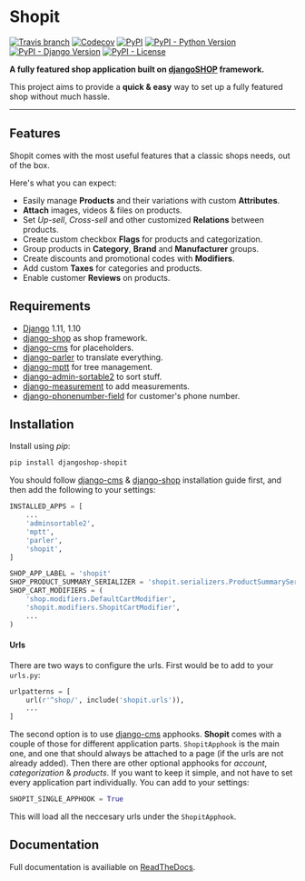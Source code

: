 # Shopit

[![Travis branch](https://img.shields.io/travis/dinoperovic/djangoshop-shopit/master.svg?style=flat-square)](https://travis-ci.org/dinoperovic/djangoshop-shopit)
[![Codecov](https://img.shields.io/codecov/c/github/dinoperovic/djangoshop-shopit.svg?style=flat-square)](http://codecov.io/github/dinoperovic/djangoshop-shopit)
[![PyPI](https://img.shields.io/pypi/v/djangoshop-shopit.svg?style=flat-square)](https://pypi.org/project/djangoshop-shopit/)
[![PyPI - Python Version](https://img.shields.io/pypi/pyversions/djangoshop-shopit.svg?style=flat-square)](https://pypi.org/project/djangoshop-shopit/)
[![PyPI - Django Version](https://img.shields.io/pypi/djversions/djangoshop-shopit.svg?style=flat-square)](https://pypi.org/project/djangoshop-shopit/)
[![PyPI - License](https://img.shields.io/pypi/l/djangoshop-shopit.svg?style=flat-square)](https://pypi.org/project/djangoshop-shopit/)


**A fully featured shop application built on [djangoSHOP](http://www.django-shop.org) framework.**

This project aims to provide a **quick & easy** way to set up a fully featured shop without much hassle.

---

## Features

Shopit comes with the most useful features that a classic shops needs, out of the box.

Here's what you can expect:

* Easily manage **Products** and their variations with custom **Attributes**.
* **Attach** images, videos & files on products.
* Set *Up-sell*, *Cross-sell* and other customized **Relations** between products.
* Create custom checkbox **Flags** for products and categorization.
* Group products in **Category**, **Brand** and **Manufacturer** groups.
* Create discounts and promotional codes with **Modifiers**.
* Add custom **Taxes** for categories and products.
* Enable customer **Reviews** on products.

## Requirements

* [Django] 1.11, 1.10
* [django-shop] as shop framework.
* [django-cms] for placeholders.
* [django-parler] to translate everything.
* [django-mptt] for tree management.
* [django-admin-sortable2] to sort stuff.
* [django-measurement] to add measurements.
* [django-phonenumber-field] for customer's phone number.

## Installation

Install using *pip*:

```bash
pip install djangoshop-shopit
```

You should follow [django-cms] & [django-shop] installation guide first, and then add the following to your settings:

```python
INSTALLED_APPS = [
    ...
    'adminsortable2',
    'mptt',
    'parler',
    'shopit',
]

SHOP_APP_LABEL = 'shopit'
SHOP_PRODUCT_SUMMARY_SERIALIZER = 'shopit.serializers.ProductSummarySerializer'
SHOP_CART_MODIFIERS = (
    'shop.modifiers.DefaultCartModifier',
    'shopit.modifiers.ShopitCartModifier',
    ...
)
```

#### Urls

There are two ways to configure the urls. First would be to add to your `urls.py`:

```python
urlpatterns = [
    url(r'^shop/', include('shopit.urls')),
    ...
]
```

The second option is to use [django-cms] apphooks. **Shopit** comes with a couple of those for different application parts. `ShopitApphook` is the main one, and one that should always be attached to a page (if the urls are not already added). Then there are other optional apphooks for *account*, *categorization* & *products*. If you want to keep it simple, and not have to set every application part individually. You can add to your settings:

```python
SHOPIT_SINGLE_APPHOOK = True
```

This will load all the neccesary urls under the `ShopitApphook`.

## Documentation

Full documentation is availiable on [ReadTheDocs](http://djangoshop-shopit.readthedocs.org).


[Django]: https://www.djangoproject.com/
[django-shop]: https://github.com/awesto/django-shop
[django-cms]: https://github.com/divio/django-cms
[django-parler]: https://github.com/django-parler/django-parler
[django-mptt]: https://github.com/django-mptt/django-mptt
[django-admin-sortable2]: https://github.com/jrief/django-admin-sortable2
[django-measurement]: https://github.com/coddingtonbear/django-measurement
[django-phonenumber-field]: https://github.com/stefanfoulis/django-phonenumber-field
